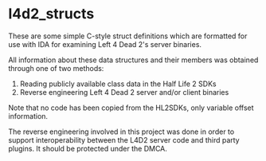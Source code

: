 l4d2_structs
============

These are some simple C-style struct definitions which are formatted for use with IDA for examining Left 4 Dead 2's server binaries.

All information about these data structures and their members was obtained through one of two methods:

1. Reading publicly available class data in the Half Life 2 SDKs
2. Reverse engineering Left 4 Dead 2 server and/or client binaries

Note that no code has been copied from the HL2SDKs, only variable offset information. 

The reverse engineering involved in this project was done in order to support interoperability between the L4D2 server code and third party plugins. It should be protected under the DMCA.
